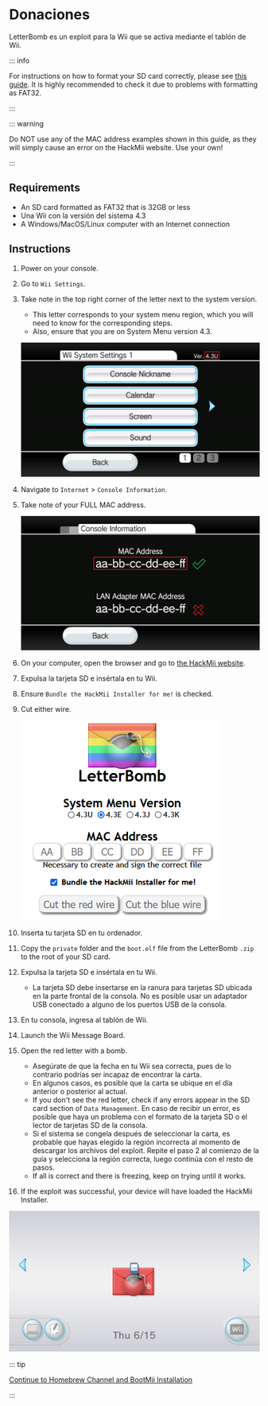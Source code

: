 # Donaciones

LetterBomb es un exploit para la Wii que se activa mediante el tablón de Wii.

::: info

For instructions on how to format your SD card correctly, please see [this guide](https://wiki.hacks.guide/wiki/Formatting_an_SD_card). It is highly recommended to check it due to problems with formatting as FAT32.

:::

::: warning

Do NOT use any of the MAC address examples shown in this guide, as they will simply cause an error on the HackMii website. Use your own!

:::

## Requirements

- An SD card formatted as FAT32 that is 32GB or less
- Una Wii con la versión del sistema 4.3
- A Windows/MacOS/Linux computer with an Internet connection

## Instructions

1. Power on your console.

2. Go to `Wii Settings`.

3. Take note in the top right corner of the letter next to the system version.

    - This letter corresponds to your system menu region, which you will need to know for the corresponding steps.
    - Also, ensure that you are on System Menu version 4.3.

    ![](/images/wii/SystemMenuVersion.png)

4. Navigate to `Internet` > `Console Information`.

5. Take note of your FULL MAC address.

    ![](/images/wii/MacAddress.png)

6. On your computer, open the browser and go to [the HackMii website](https://please.hackmii.com/).

7. Expulsa la tarjeta SD e insértala en tu Wii.

8. Ensure `Bundle the HackMii Installer for me!` is checked.

9. Cut either wire.

    ![](/images/exploits/letterbomb/LetterBomb-PC.png)

10. Inserta tu tarjeta SD en tu ordenador.

11. Copy the `private` folder and the `boot.elf` file from the LetterBomb `.zip` to the root of your SD card.

12. Expulsa la tarjeta SD e insértala en tu Wii.
    - La tarjeta SD debe insertarse en la ranura para tarjetas SD ubicada en la parte frontal de la consola. No es posible usar un adaptador USB conectado a alguno de los puertos USB de la consola.

13. En tu consola, ingresa al tablón de Wii.

14. Launch the Wii Message Board.

15. Open the red letter with a bomb.
    - Asegúrate de que la fecha en tu Wii sea correcta, pues de lo contrario podrías ser incapaz de encontrar la carta.
    - En algunos casos, es posible que la carta se ubique en el día anterior o posterior al actual.
    - If you don't see the red letter, check if any errors appear in the SD card section of `Data Management`. En caso de recibir un error, es posible que haya un problema con el formato de la tarjeta SD o el lector de tarjetas SD de la consola.
    - Si el sistema se congela después de seleccionar la carta, es probable que hayas elegido la región incorrecta al momento de descargar los archivos del exploit. Repite el paso 2 al comienzo de la guía y selecciona la región correcta, luego continúa con el resto de pasos.
    - If all is correct and there is freezing, keep on trying until it works.

16. If the exploit was successful, your device will have loaded the HackMii Installer.

![](/images/exploits/letterbomb/LetterBomb-Wii.png)

::: tip

[Continue to Homebrew Channel and BootMii Installation](hbc)

:::
